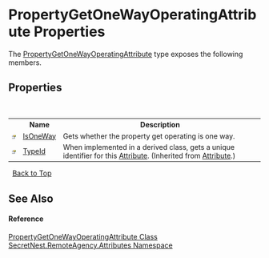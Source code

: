 # PropertyGetOneWayOperatingAttribute Properties
 

The <a href="T_SecretNest_RemoteAgency_Attributes_PropertyGetOneWayOperatingAttribute">PropertyGetOneWayOperatingAttribute</a> type exposes the following members.


## Properties
&nbsp;<table><tr><th></th><th>Name</th><th>Description</th></tr><tr><td>![Public property](media/pubproperty.gif "Public property")</td><td><a href="P_SecretNest_RemoteAgency_Attributes_PropertyGetOneWayOperatingAttribute_IsOneWay">IsOneWay</a></td><td>
Gets whether the property get operating is one way.</td></tr><tr><td>![Public property](media/pubproperty.gif "Public property")</td><td><a href="https://docs.microsoft.com/dotnet/api/system.attribute.typeid#System_Attribute_TypeId" target="_blank">TypeId</a></td><td>
When implemented in a derived class, gets a unique identifier for this <a href="https://docs.microsoft.com/dotnet/api/system.attribute" target="_blank">Attribute</a>.
 (Inherited from <a href="https://docs.microsoft.com/dotnet/api/system.attribute" target="_blank">Attribute</a>.)</td></tr></table>&nbsp;
<a href="#propertygetonewayoperatingattribute-properties">Back to Top</a>

## See Also


#### Reference
<a href="T_SecretNest_RemoteAgency_Attributes_PropertyGetOneWayOperatingAttribute">PropertyGetOneWayOperatingAttribute Class</a><br /><a href="N_SecretNest_RemoteAgency_Attributes">SecretNest.RemoteAgency.Attributes Namespace</a><br />